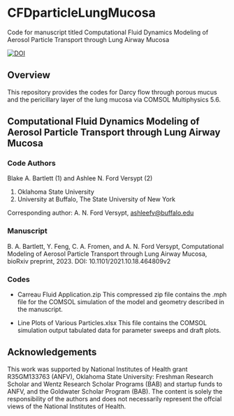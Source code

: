 # CFDparticleLungMucosa
Code for manuscript titled Computational Fluid Dynamics Modeling of Aerosol Particle Transport through Lung Airway Mucosa

[![DOI](https://zenodo.org/badge/384794234.svg)](https://zenodo.org/badge/latestdoi/384794234)

## Overview 
This repository provides the codes for Darcy flow through porous mucus and the pericillary layer of the lung mucosa via COMSOL Multiphysics 5.6.

## Computational Fluid Dynamics Modeling of Aerosol Particle Transport through Lung Airway Mucosa
### Code Authors
Blake A. Bartlett (1) and Ashlee N. Ford Versypt (2)

1. Oklahoma State University
2. University at Buffalo, The State University of New York

Corresponding author: A. N. Ford Versypt, ashleefv@buffalo.edu

### Manuscript
B. A. Bartlett, Y. Feng, C. A. Fromen, and A. N. Ford Versypt, Computational Modeling of Aerosol Particle Transport through Lung Airway Mucosa, bioRxiv preprint, 2023. DOI: 10.1101/2021.10.18.464809v2

### Codes

* Carreau Fluid Application.zip
This compressed zip file contains the .mph file for the COMSOL simulation of the model and geometry described in the manuscript. 

* Line Plots of Various Particles.xlsx
This file contains the COMSOL simulation output tabulated data for parameter sweeps and draft plots.

## Acknowledgements
This work was supported by National Institutes of Health grant R35GM133763 (ANFV), Oklahoma State University: Freshman Research Scholar and Wentz Research Scholar Programs (BAB) and startup funds to ANFV, and the Goldwater Scholar Program (BAB). The content is solely the responsibility of the authors and does not necessarily represent the offcial views of the National Institutes of Health.

